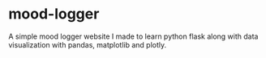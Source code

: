 # mood-logger
A simple mood logger website I made to learn python flask along with data visualization with pandas, matplotlib and plotly.

